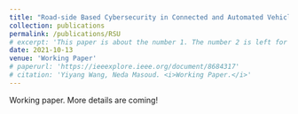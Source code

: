 ```yaml
---
title: "Road-side Based Cybersecurity in Connected and Automated Vehicle System"
collection: publications
permalink: /publications/RSU
# excerpt: 'This paper is about the number 1. The number 2 is left for future work.'
date: 2021-10-13
venue: 'Working Paper'
# paperurl: 'https://ieeexplore.ieee.org/document/8684317'
# citation: 'Yiyang Wang, Neda Masoud. <i>Working Paper.</i>'
---
```

<!-- ## Abstract -->
Working paper. More details are coming!